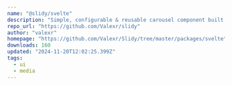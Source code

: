 ```yaml
---
name: "@slidy/svelte"
description: "Simple, configurable & reusable carousel component built with SvelteJS"
repo_url: "https://github.com/Valexr/slidy"
author: "valexr"
homepage: "https://github.com/Valexr/Slidy/tree/master/packages/svelte"
downloads: 160
updated: "2024-11-20T12:02:25.399Z"
tags: 
  - ui
  - media
---
```


